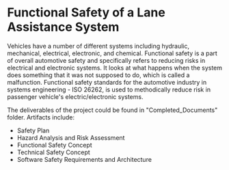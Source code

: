 # Functional Safety of a Lane Assistance System

Vehicles have a number of different systems including hydraulic, mechanical, electrical, electronic, and chemical. Functional safety is a part of overall automotive safety and specifically refers to reducing risks in electrical and electronic systems. It looks at what happens when the system does something that it was not supposed to do, which is called a malfunction. Functional safety standards for the automotive industry in systems engineering - ISO 26262, is used to methodically reduce risk in passenger vehicle's electric/electronic systems. 

The deliverables of the project could be found in "Completed_Documents" folder. Artifacts include:

- Safety Plan
- Hazard Analysis and Risk Assessment
- Functional Safety Concept
- Technical Safety Concept
- Software Safety Requirements and Architecture
